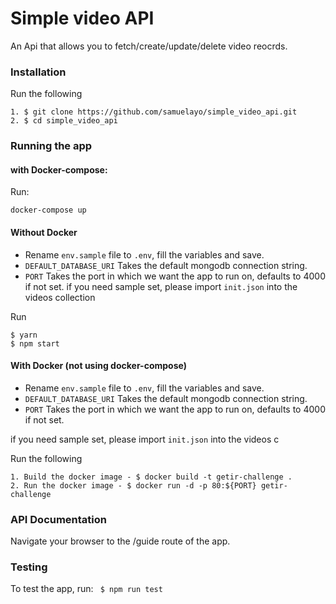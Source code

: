 # Simple video API
An Api that allows you to fetch/create/update/delete video reocrds.


### Installation 
Run the following 
```
1. $ git clone https://github.com/samuelayo/simple_video_api.git
2. $ cd simple_video_api

```

### Running the app

#### with Docker-compose:

Run:

```
docker-compose up
```

#### Without Docker

- Rename `env.sample` file to `.env`, fill the variables and save.
- `DEFAULT_DATABASE_URI` Takes the default mongodb connection string.
- `PORT` Takes the port in which we want the app to run on, defaults to 4000 if not set.
if you need sample set, please import `init.json` into the videos collection

Run
```
$ yarn 
$ npm start
```


#### With Docker (not using docker-compose)

- Rename `env.sample` file to `.env`, fill the variables and save.
- `DEFAULT_DATABASE_URI` Takes the default mongodb connection string.
- `PORT` Takes the port in which we want the app to run on, defaults to 4000 if not set.

if you need sample set, please import `init.json` into the videos c

Run the following
```
1. Build the docker image - $ docker build -t getir-challenge .
2. Run the docker image - $ docker run -d -p 80:${PORT} getir-challenge

```

### API Documentation
Navigate your browser to the /guide route of the app.

### Testing
To test the app, run:
` $ npm run test`